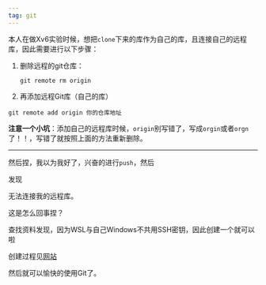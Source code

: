 ```yaml
---
tag: git
---
```


本人在做Xv6实验时候，想把`clone`下来的库作为自己的库，且连接自己的远程库，因此需要进行以下步骤：

1. 删除远程的git仓库：

   ```shell
   git remote rm origin
   ```

2. 再添加远程Git库（自己的库）

```she
git remote add origin 你的仓库地址
```

**注意一个小坑**：添加自己的远程库时候，`origin`别写错了，写成`orgin`或者`orgn`了！！，写错了就按照上面的方法重新删除。

------

然后捏，我以为我好了，兴奋的进行`push`，然后

发现

无法连接我的远程库。

这是怎么回事捏？

查找资料发现，因为WSL与自己Windows不共用SSH密钥，因此创建一个就可以啦

创建过程见[网站](https://blog.csdn.net/huiruwei1020/article/details/107567918)

然后就可以愉快的使用Git了。



